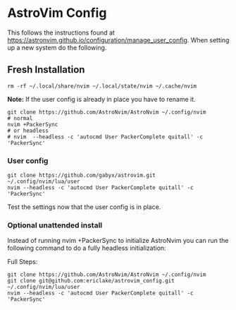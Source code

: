 # AstroVim Config

This follows the instructions found at https://astronvim.github.io/configuration/manage_user_config. When setting up a new system do the following.

## Fresh Installation

```shell
rm -rf ~/.local/share/nvim ~/.local/state/nvim ~/.cache/nvim
```

**Note:** If the user config is already in place you have to rename it.

```shell
git clone https://github.com/AstroNvim/AstroNvim ~/.config/nvim
# normal
nvim +PackerSync
# or headless
# nvim  --headless -c 'autocmd User PackerComplete quitall' -c 'PackerSync'
```

### User config

```shell
git clone https://github.com/gabyx/astrovim.git ~/.config/nvim/lua/user
nvim --headless -c 'autocmd User PackerComplete quitall' -c 'PackerSync'
```

Test the settings now that the user config is in place.

### Optional unattended install
Instead of running nvim +PackerSync to initialize AstroNvim you can run the following command to do a fully headless initialization:

Full Steps:
```shell
git clone https://github.com/AstroNvim/AstroNvim ~/.config/nvim
git clone git@github.com:ericlake/astrovim_config.git ~/.config/nvim/lua/user
nvim --headless -c 'autocmd User PackerComplete quitall' -c 'PackerSync'
```